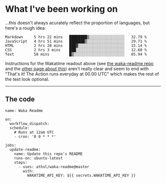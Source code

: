 # What I've been working on

…this doesn't always acurately reflect the proportion of languages, but here's a rough idea:

<!--START_SECTION:waka-->
```text
Markdown     5 hrs 22 mins   ████████▒░░░░░░░░░░░░░░░░   32.79 % 
JavaScript   4 hrs 51 mins   ███████▒░░░░░░░░░░░░░░░░░   29.71 % 
HTML         2 hrs 28 mins   ███▓░░░░░░░░░░░░░░░░░░░░░   15.14 % 
CSS          2 hrs 3 mins    ███░░░░░░░░░░░░░░░░░░░░░░   12.60 % 
Text         58 mins         █▒░░░░░░░░░░░░░░░░░░░░░░░   05.94 % 
```
<!--END_SECTION:waka-->

Instructions for the Wakatime readout above (see [the waka-readme repo](https://github.com/athul/waka-readme) and the [other page about this](https://github.com/marketplace/actions/waka-readme)) aren't really clear and seem to end with "That's it! The Action runs everyday at 00.00 UTC" which makes the rest of the text look optional.

---

## The code

```
name: Waka Readme

on:
  workflow_dispatch:
  schedule:
    # Runs at 12am UTC
    - cron: '0 0 * * *'

jobs:
  update-readme:
    name: Update this repo's README
    runs-on: ubuntu-latest
    steps:
      - uses: athul/waka-readme@master
        with:
          WAKATIME_API_KEY: ${{ secrets.WAKATIME_API_KEY }}
```
